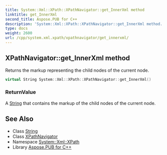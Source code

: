 ```yaml
---
title: System::Xml::XPath::XPathNavigator::get_InnerXml method
linktitle: get_InnerXml
second_title: Aspose.PUB for C++
description: 'System::Xml::XPath::XPathNavigator::get_InnerXml method. Returns the markup representing the child nodes of the current node in C++.'
type: docs
weight: 2600
url: /cpp/system.xml.xpath/xpathnavigator/get_innerxml/
---
```

## XPathNavigator::get_InnerXml method


Returns the markup representing the child nodes of the current node.

```cpp
virtual String System::Xml::XPath::XPathNavigator::get_InnerXml()
```


### ReturnValue

A [String](../../../system/string/) that contains the markup of the child nodes of the current node.

## See Also

* Class [String](../../../system/string/)
* Class [XPathNavigator](../)
* Namespace [System::Xml::XPath](../../)
* Library [Aspose.PUB for C++](../../../)
